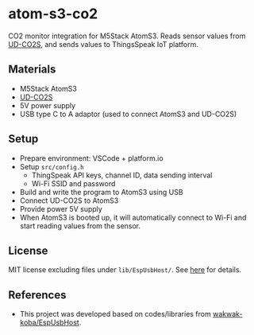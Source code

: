 # atom-s3-co2
CO2 monitor integration for M5Stack AtomS3. Reads sensor values from [UD-CO2S](https://www.iodata.jp/product/tsushin/iot/ud-co2s/), and sends values to ThingsSpeak IoT platform.

## Materials
- M5Stack AtomS3
- [UD-CO2S](https://www.iodata.jp/product/tsushin/iot/ud-co2s/)
- 5V power supply
- USB type C to A adaptor (used to connect AtomS3 and UD-CO2S)

## Setup
- Prepare environment: VSCode + platform.io
- Setup `src/config.h`
    - ThingSpeak API keys, channel ID, data sending interval
    - Wi-Fi SSID and password
- Build and write the program to AtomS3 using USB
- Connect UD-CO2S to AtomS3
- Provide power 5V supply
- When AtomS3 is booted up, it will automatically connect to Wi-Fi and start reading values from the sensor.

## License
MIT license excluding files under `lib/EspUsbHost/`. See [here](https://github.com/mu373/tail-estimation/blob/master/LICENSE.md) for details.

## References
- This project was developed based on codes/libraries from [wakwak-koba/EspUsbHost](https://github.com/wakwak-koba/EspUsbHost).
